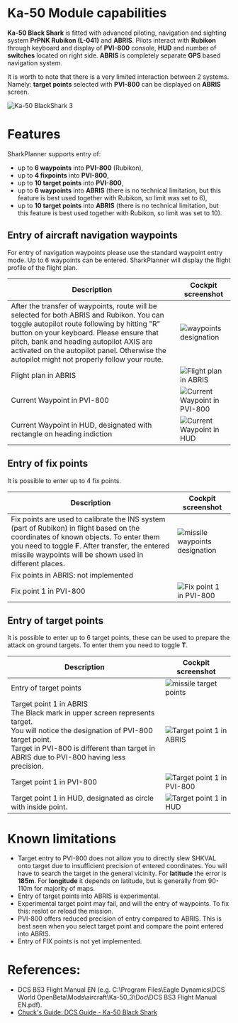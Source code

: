 # Ka-50 Module capabilities

**Ka-50 Black Shark** is fitted with advanced piloting, navigation and sighting system **PrPNK Rubikon (L-041)** and **ABRIS**. Pilots interact with **Rubikon** through keyboard and display of **PVI-800** console, **HUD** and number of **switches** located on right side. **ABRIS** is completely separate **GPS** based navigation system. 

It is worth to note that there is a very limited interaction between 2 systems. Namely: **target points** selected with **PVI-800** can be displayed on **ABRIS** screen.

![Ka-50 BlackShark 3](images/ka-50_outside.jpg)

# Features

SharkPlanner supports entry of:

- up to **6 waypoints** into **PVI-800** (Rubikon),
- up to **4 fixpoints** into **PVI-800**,
- up to **10 target points** into **PVI-800**,
- up to **6 waypoints** into **ABRIS** (there is no technical limitation, but this feature is best used together with Rubikon, so limit was set to 6),
- up to **10 target points** into **ABRIS** (there is no technical limitation, but this feature is best used together with Rubikon, so limit was set to 10). 

## Entry of aircraft navigation waypoints

For entry of navigation waypoints please use the standard waypoint entry mode. Up to 6 waypoints can be entered. SharkPlanner will display the flight profile of the flight plan. 


| Description | Cockpit screenshot|
| --- | --- |
| After the transfer of waypoints, route will be selected for both ABRIS and Rubikon. You can toggle autopilot route following by hitting "R" button on your keyboard. Please ensure that pitch, bank and heading autopilot AXIS are activated on the autopilot panel. Otherwise the autopilot might not properly follow your route.  | ![waypoints designation](images/designation_of_aircraft_waypoints.png) |
| Flight plan in ABRIS | ![Flight plan in ABRIS](images/flight_plan_in_ABRIS.png) |
| Current Waypoint in PVI-800 | ![Current Waypoint in PVI-800](images/current_waypoint_PVI-800.png) |
| Current Waypoint in HUD, designated with rectangle on heading indiction | ![Current Waypoint in HUD](images/current_waypoint_HUD.png) |

## Entry of fix points

It is possible to enter up to 4 fix points. 

| Description | Cockpit screenshot|
| --- | --- |
| Fix points are used to calibrate the INS system (part of Rubikon) in flight based on the coordinates of known objects. To enter them you need to toggle **F**. After transfer, the entered missile waypoints will be shown used in different places. | ![missile waypoints designation](images/designation_of_fix_points.png) |
| Fix points in ABRIS: not implemented | <!-- ![ABRIS with fix points](images/entered_fix_points.png) --> |
| Fix point 1 in PVI-800 | ![Fix point 1 in PVI-800](images/fix_point_1_PVI-800.png) |


## Entry of target points

It is possible to enter up to 6 target points, these can be used to prepare the attack on ground targets. To enter them you need to toggle **T**.

| Description | Cockpit screenshot|
| --- | --- |
| Entry of target points | ![missile target points](images/designation_of_target_points.png) |
| Target point 1 in ABRIS <br> The Black mark in upper screen represents target.<br>You will notice the designation of PVI-800 target point.<br>Target in PVI-800 is different than target in ABRIS due to PVI-800 having less precision.| ![Target point 1 in ABRIS](images/entered_target_point_ABRIS.png) |
| Target point 1 in PVI-800 | ![Target point 1 in PVI-800](images/target_point_1_PVI-800.png) |
| Target point 1 in HUD, designated as circle with inside point. | ![Target point 1 in HUD](images/target_point_1_HUD.png) |

# Known limitations

- Target entry to PVI-800 does not allow you to directly slew SHKVAL onto target due to insufficient precision of entered coordinates. You will have to search the target in the general vicinity. For **latitude** the error is **185m**. For **longitude** it depends on latitude, but is generally from 90-110m for majority of maps.
- Entry of target points into ABRIS is experimental.
- Experimental target point may fail, and will the entry of waypoints. To fix this: reslot or reload the mission.
- PVI-800 offers reduced precision of entry compared to ABRIS. This is best seen when you select target point and compare the point entered into ABRIS. 
- Entry of FIX points is not yet implemented.

# References:

- DCS BS3 Flight Manual EN (e.g. C:\Program Files\Eagle Dynamics\DCS World OpenBeta\Mods\aircraft\Ka-50_3\Doc\DCS BS3 Flight Manual EN.pdf).
- [Chuck's Guide: DCS Guide - Ka-50 Black Shark](https://chucksguides.com/aircraft/dcs/ka-50/)